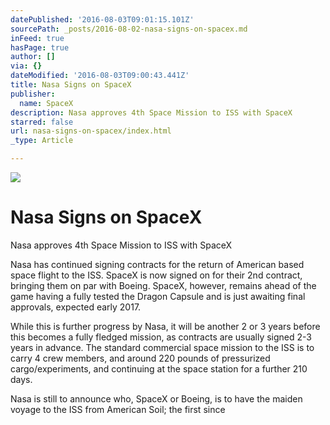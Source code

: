 ```yaml
---
datePublished: '2016-08-03T09:01:15.101Z'
sourcePath: _posts/2016-08-02-nasa-signs-on-spacex.md
inFeed: true
hasPage: true
author: []
via: {}
dateModified: '2016-08-03T09:00:43.441Z'
title: Nasa Signs on SpaceX
publisher:
  name: SpaceX
description: Nasa approves 4th Space Mission to ISS with SpaceX
starred: false
url: nasa-signs-on-spacex/index.html
_type: Article

---
```

![](https://the-grid-user-content.s3-us-west-2.amazonaws.com/c54f1274-ee08-4dd8-a4d9-ff788bc659e3.jpg)

# Nasa Signs on SpaceX

Nasa approves 4th Space Mission to ISS with SpaceX

Nasa has continued signing contracts for the return of American based space flight to the ISS. SpaceX is now signed on for their 2nd contract, bringing them on par with Boeing. SpaceX, however, remains ahead of the game having a fully tested the Dragon Capsule and is just awaiting final approvals, expected early 2017\.

While this is further progress by Nasa, it will be another 2 or 3 years before this becomes a fully fledged mission, as contracts are usually signed 2-3 years in advance. The standard commercial space mission to the ISS is to carry 4 crew members, and around 220 pounds of pressurized cargo/experiments, and continuing at the space station for a further 210 days.

Nasa is still to announce who, SpaceX or Boeing, is to have the maiden voyage to the ISS from American Soil; the first since